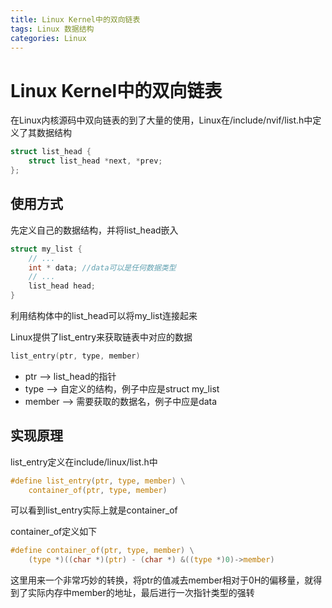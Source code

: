 ```yaml
---
title: Linux Kernel中的双向链表
tags: Linux 数据结构
categories: Linux
---
```


# Linux Kernel中的双向链表

在Linux内核源码中双向链表的到了大量的使用，Linux在/include/nvif/list.h中定义了其数据结构

```C
struct list_head {
    struct list_head *next, *prev;
};
```

## 使用方式

先定义自己的数据结构，并将list_head嵌入

```C
struct my_list {
  	// ...
	int * data; //data可以是任何数据类型
  	// ...
  	list_head head;
}
```

利用结构体中的list_head可以将my_list连接起来

Linux提供了list_entry来获取链表中对应的数据

```C
list_entry(ptr, type, member)
```

* ptr --> list_head的指针
* type --> 自定义的结构，例子中应是struct my_list
* member --> 需要获取的数据名，例子中应是data

## 实现原理

list_entry定义在include/linux/list.h中

```C
#define list_entry(ptr, type, member) \
	container_of(ptr, type, member)
```

可以看到list_entry实际上就是container_of

container_of定义如下

```C
#define container_of(ptr, type, member) \
    (type *)((char *)(ptr) - (char *) &((type *)0)->member)
```

这里用来一个非常巧妙的转换，将ptr的值减去member相对于0H的偏移量，就得到了实际内存中member的地址，最后进行一次指针类型的强转